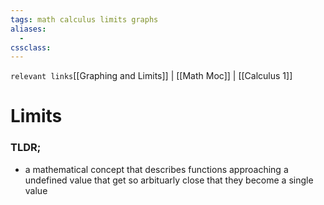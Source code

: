 ```yaml
---
tags: math calculus limits graphs
aliases: 
  - 
cssclass: 
---
```

`relevant links`[[Graphing and Limits]] | [[Math Moc]] | [[Calculus 1]]

# Limits

### TLDR;
- a mathematical concept that describes functions approaching a undefined value that get so arbituarly close that they become a single value